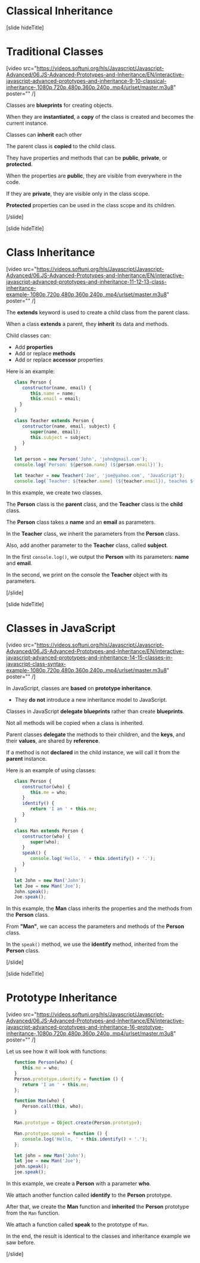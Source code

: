 # Classical Inheritance

[slide hideTitle]

# Traditional Classes

[video src="https://videos.softuni.org/hls/Javascript/Javascript-Advanced/06.JS-Advanced-Prototypes-and-Inheritance/EN/interactive-javascript-advanced-prototypes-and-inheritance-9-10-classical-inheritance-,1080p,720p,480p,360p,240p,.mp4/urlset/master.m3u8" poster="" /]

Classes are **blueprints** for creating objects.

When they are **instantiated**, a **copy** of the class is created and becomes the current instance. 

Classes can **inherit** each other 

The parent class is **copied** to the child class.

They have properties and methods that can be **public**, **private**, or **protected**.

When the properties are **public**, they are visible from everywhere in the code.

If they are **private**, they are visible only in the class scope.

**Protected** properties can be used in the class scope and its children.

[/slide]

[slide hideTitle]

# Class Inheritance

[video src="https://videos.softuni.org/hls/Javascript/Javascript-Advanced/06.JS-Advanced-Prototypes-and-Inheritance/EN/interactive-javascript-advanced-prototypes-and-inheritance-11-12-13-class-inheritance-example-,1080p,720p,480p,360p,240p,.mp4/urlset/master.m3u8" poster="" /]

The **extends** keyword is used to create a child class from the parent class.

When a class **extends** a parent, they **inherit** its data and methods.

Child classes can:

- Add **properties**
- Add or replace **methods**
- Add or replace **accessor** properties

Here is an example:

```js live
   class Person {
      constructor(name, email) {
         this.name = name;
         this.email = email;
     }
   }

   class Teacher extends Person {
      constructor(name, email, subject) {
         super(name, email);
         this.subject = subject;
      }
   }

   let person = new Person('John', 'john@gmail.com');
   console.log(`Person: ${person.name} (${person.email})`);

   let teacher = new Teacher('Joe', 'joe@yahoo.com', 'JavaScript');
   console.log(`Teacher: ${teacher.name} (${teacher.email}), teaches ${teacher.subject}`);
```

In this example, we create two classes. 

The **Person** class is the **parent** class, and the **Teacher** class is the **child** class. 

The **Person** class takes a **name** and an **email** as parameters.

In the **Teacher** class, we inherit the parameters from the **Person** class. 

Also, add another parameter to the **Teacher** class, called **subject**. 

In the first `console.log()`, we output the **Person** with its parameters: **name** and **email**.

In the second, we print on the console the **Teacher** object with its parameters.

[/slide]

[slide hideTitle]

# Classes in JavaScript

[video src="https://videos.softuni.org/hls/Javascript/Javascript-Advanced/06.JS-Advanced-Prototypes-and-Inheritance/EN/interactive-javascript-advanced-prototypes-and-inheritance-14-15-classes-in-javascript-class-syntax-example-,1080p,720p,480p,360p,240p,.mp4/urlset/master.m3u8" poster="" /]

In JavaScript, classes are **based** on **prototype inheritance**.

   - They **do** **not** introduce a new inheritance model to JavaScript. 

Classes in JavaScript **delegate** **blueprints** rather than create **blueprints**.

Not all methods will be copied when a class is inherited.  

Parent classes **delegate** the methods to their children, and the **keys**, and their **values**, are shared by **reference**.

If a method is not **declared** in the child instance, we will call it from the **parent** instance. 

Here is an example of using classes:


```js live
   class Person {
      constructor(who) {
         this.me = who;
      }
      identify() {
         return 'I am ' + this.me;
      }
   }

   class Man extends Person {
      constructor(who) {
         super(who);
      }
      speak() {
         console.log('Hello, ' + this.identify() + '.');
      }
   }

   let John = new Man('John');
   let Joe = new Man('Joe');
   John.speak();
   Joe.speak();
```

In this example, the **Man** class inherits the properties and the methods from the **Person** class.

From **"Man"**, we can access the parameters and methods of the **Person** class. 

In the `speak()` method, we use the **identify** method, inherited from the **Person** class.

[/slide]


[slide hideTitle]

# Prototype Inheritance

[video src="https://videos.softuni.org/hls/Javascript/Javascript-Advanced/06.JS-Advanced-Prototypes-and-Inheritance/EN/interactive-javascript-advanced-prototypes-and-inheritance-16-prototype-inheritance-,1080p,720p,480p,360p,240p,.mp4/urlset/master.m3u8" poster="" /]

Let us see how it will look with functions:

```js live
   function Person(who) {
      this.me = who;
   }
   Person.prototype.identify = function () {
      return 'I am ' + this.me;
   };

   function Man(who) {
      Person.call(this, who);
   }

   Man.prototype = Object.create(Person.prototype);

   Man.prototype.speak = function () {
      console.log('Hello, ' + this.identify() + '.');
   };

   let john = new Man('John');
   let joe = new Man('Joe');
   john.speak();
   joe.speak();
```

In this example, we create a **Person** with a parameter **who**. 

We attach another function called **identify** to the **Person** prototype. 

After that, we create the **Man** function and **inherited** the **Person** prototype from the `Man` function. 

We attach a function called **speak** to the prototype of `Man`.

In the end, the result is identical to the classes and inheritance example we saw before.

[/slide]
